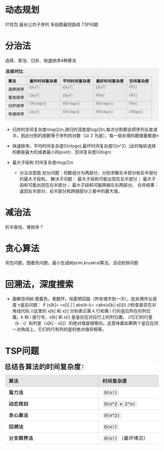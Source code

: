 # 动态规划
01背包
最长公共子序列
多段图最短路径
TSP问题

# 分治法
选择、冒泡、归并、快速排序4种算法

![alt text](image-1.png)


+ 归并的空间复杂度nlog(2)n,递归的深度是log(2)n,每次分割都会把序列长度减半，因此分割的层数等于序列的对数（以 2 为底）。每一层处理的数据量都是n
+ 快速排序。平均时间复杂度O(nlogn),最坏时间复杂度O(n^2)（此时每轮选择的都是最大的或者最小的pivot）,空间复杂度O(logn)

+ 最大子段和
    时间复杂度nlog(2)n
    + 分治法思路
    划分问题：将数组分为两部分，分别求解左半部分和右半部分的最大子段和。
    解决子问题：
    最大子段和可能出现在左半部分；
    最大子段和可能出现在右半部分；
    最大子段和可能跨越左右两部分。
    合并结果：返回左半部分、右半部分和跨越部分三者中的最大值。

# 减治法
折半查找、堆排序？

# 贪心算法
背包问题，图着色问题，最小生成树prim,kruskral算法，活动安排问题

# 回溯法，深度搜索
+ 画解空间树
图着色，素数环，哈密顿回路（所有城市到一次），批处理作业调度
n皇后问题： 
if (x[k]= =x[i] | | abs(k-i)= =abs(x[k]-x[i])) 
//检查是否在对角线代码
//这里的 x[k] 和 x[i] 分别表示第 k 行和第 i 行的皇后所在的列位置。k 和 i 是行号，x[k] 和 x[i] 是皇后在对应行上的列位置。
//它们的行差（k - i）和列差（x[k] - x[i]）的绝对值是相等的。这意味着如果两个皇后在同一对角线上，它们的行和列的差的绝对值将相等。

# TSP问题
![alt text](image.png)


